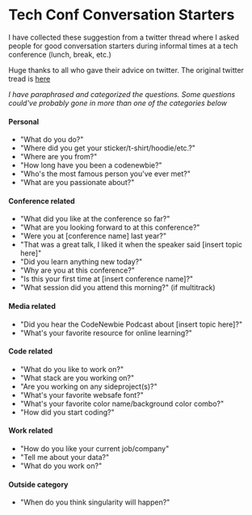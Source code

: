 # Tech Conf Conversation Starters # 

I have collected these suggestion from a twitter thread where I asked people for good conversation starters during informal times at a tech conference (lunch, break, etc.)

Huge thanks to all who gave their advice on twitter.
The original twitter tread is [here](https://twitter.com/lineal/status/987412863114297344)

_I have paraphrased and categorized the questions. Some questions could've probably gone in more than one of the categories below_

#### Personal ####
- "What do you do?"
- "Where did you get your sticker/t-shirt/hoodie/etc.?"
- "Where are you from?"
- "How long have you been a codenewbie?"
- "Who's the most famous person you've ever met?"
- "What are you passionate about?"

#### Conference related ####
- "What did you like at the conference so far?"
- "What are you looking forward to at this conference?"
- "Were you at [conference name] last year?"
- "That was a great talk, I liked it when the speaker said [insert topic here]"
- "Did you learn anything new today?"
- "Why are you at this conference?"
- "Is this your first time at [insert conference name]?"
- "What session did you attend this morning?" (if multitrack)

#### Media related ####
- "Did you hear the CodeNewbie Podcast about [insert topic here]?"
- "What's your favorite resource for online learning?"

#### Code related ####
- "What do you like to work on?"
- "What stack are you working on?"
- "Are you working on any sideproject(s)?"
- "What's your favorite websafe font?"
- "What's your favorite color name/background color combo?"
- "How did you start coding?"

#### Work related ####
- "How do you like your current job/company"
- "Tell me about your data?"
- "What do you work on?"

#### Outside category ####
- "When do you think singularity will happen?"
